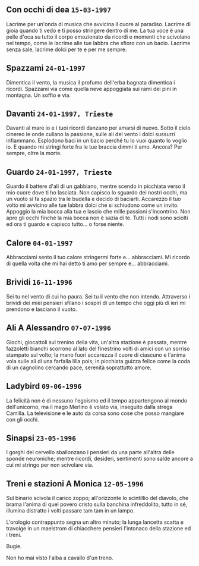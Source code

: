 ## Con occhi di dea `15-03-1997`

Lacrime per un'onda di musica
che avvicina il cuore al paradiso.
Lacrime di gioia quando ti vedo
e ti posso stringere dentro di me.
La tua voce &egrave; una pelle d'oca
su tutto il corpo emozionato da
ricordi e momenti che scivolano
nel tempo, come le lacrime alle
tue labbra che sfioro con un bacio.
Lacrime senza sale, lacrime dolci
per te e per me sempre.

## Spazzami `24-01-1997`

Dimentica il vento, la musica
il profumo dell'erba bagnata
dimentica i ricordi.
Spazzami via
come quella neve appoggiata
sui rami dei pini
in montagna.
Un soffio e via.

## Davanti `24-01-1997, Trieste`

Davanti al mare
io e i tuoi ricordi
danzano per amarsi
di nuovo. Sotto il cielo
cinereo le onde cullano
la passione, sulle ali
del vento i dolci sussurri
infiammano. Esplodono
baci in un bacio perch&eacute;
tu lo vuoi quanto lo
voglio io. E quando
mi stringi forte fra
le tue braccia dimmi
ti amo. Ancora?
Per sempre,
oltre la morte.

## Guardo `24-01-1997, Trieste`

Guardo il battere d'ali
di un gabbiano, mentre
scendo in picchiata verso il
mio cuore dove ti ho lasciata.
Non capisco lo sguardo
dei nostri occhi,
ma un vuoto si fa spazio
tra le budella e decido di
baciarti. Accarezzo il tuo volto
mi avvicino alle tue
labbra dolci che si schiudono
come un invito. Appoggio la
mia bocca alla tua e lascio
che mille passioni s'incontrino.
Non apro gli occhi
finch&eacute; la mia bocca non
&egrave; sazia di te.
Tutti i nodi sono sciolti
ed ora ti guardo e capisco
tutto...
o forse niente.

## Calore `04-01-1997`

Abbracciami
sento il tuo calore
stringermi forte e...
abbracciami.
Mi ricordo di quella volta
che mi hai detto
ti amo per sempre e...
abbracciami.

## Brividi `16-11-1996`

Sei tu nel vento
di cui ho paura.
Sei tu il vento
che non intendo.
Attraverso i brividi
dei miei pensieri
sfilano i sospiri
di un tempo
che oggi pi&ugrave; di ieri
mi prendono e
lasciano il vuoto.

## Ali A Alessandro `07-07-1996`

Giochi, giocattoli
sul trenino della vita,
un'altra stazione
&egrave; passata, mentre
fazzoletti bianchi scorrono
al lato del finestrino
volti di amici
con un sorriso stampato
sul volto; la mano fuori
accarezza il cuore
di ciascuno e l'anima
vola sulle ali di una
farfalla lilla pois;
in picchiata guizza
felice come la coda
di un cagnolino
cercando pace, serenit&agrave;
soprattutto amore.

## Ladybird `09-06-1996`

La felicit&agrave; non &egrave; di nessuno
l'egoismo ed il tempo appartengono
al mondo dell'unicorno, ma il mago
Merlino &egrave; volato via, inseguito
dalla strega Camilla. La televisione
e le auto da corsa sono cose che posso
mangiare con gli occhi.

## Sinapsi `23-05-1996`

I gorghi del cervello
sballonzano i pensieri
da una parte all'altra
delle sponde neuroniche;
mentre ricordi, desideri,
sentimenti sono salde
ancore a cui mi stringo
per non scivolare via.

## Treni e stazioni A Monica `12-05-1996`

Sul binario scivola
il carico zoppo;
all'orizzonte lo scintillio
del diavolo, che brama
l'anima di quel povero
cristo sulla banchina
infreddolito, tutto in s&eacute;,
illumina distratto
i volti passare
tam tam in un lampo.

L'orologio contrappunto segna
un altro minuto; la lunga lancetta
scatta e travolge in un maelstrom
di chiacchere pensieri l'intonaco
della stazione ed i treni.

Bugie.

Non ho mai visto l'alba
a cavallo d'un treno.
